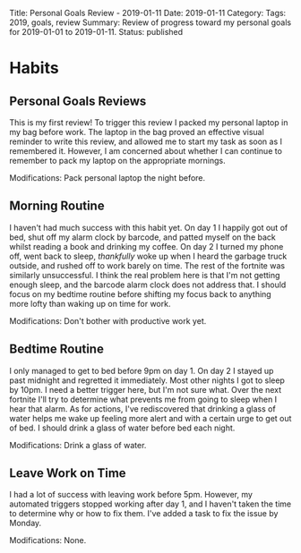 Title: Personal Goals Review - 2019-01-11
Date: 2019-01-11
Category: 
Tags: 2019, goals, review
Summary: Review of progress toward my personal goals for 2019-01-01 to 2019-01-11.
Status: published


# Habits
## Personal Goals Reviews
This is my first review! To trigger this review I packed my personal laptop in my bag before work. The laptop in the bag proved an effective visual reminder to write this review, and allowed me to start my task as soon as I remembered it. However, I am concerned about whether I can continue to remember to pack my laptop on the appropriate mornings.

Modifications: Pack personal laptop the night before.

## Morning Routine
I haven't had much success with this habit yet. On day 1 I happily got out of bed, shut off my alarm clock by barcode, and patted myself on the back whilst reading a book and drinking my coffee. On day 2 I turned my phone off, went back to sleep, *thankfully* woke up when I heard the garbage truck outside, and rushed off to work barely on time. The rest of the fortnite was similarly unsuccessful. I think the real problem here is that I'm not getting enough sleep, and the barcode alarm clock does not address that. I should focus on my bedtime routine before shifting my focus back to anything more lofty than waking up on time for work.

Modifications: Don't bother with productive work yet.

## Bedtime Routine
I only managed to get to bed before 9pm on day 1. On day 2 I stayed up past midnight and regretted it immediately. Most other nights I got to sleep by 10pm. I need a better trigger here, but I'm not sure what. Over the next fortnite I'll try to determine what prevents me from going to sleep when I hear that alarm. As for actions, I've rediscovered that drinking a glass of water helps me wake up feeling more alert and with a certain urge to get out of bed. I should drink a glass of water before bed each night.

Modifications: Drink a glass of water.

## Leave Work on Time
I had a lot of success with leaving work before 5pm. However, my automated triggers stopped working after day 1, and I haven't taken the time to determine why or how to fix them. I've added a task to fix the issue by Monday.

Modifications: None.
